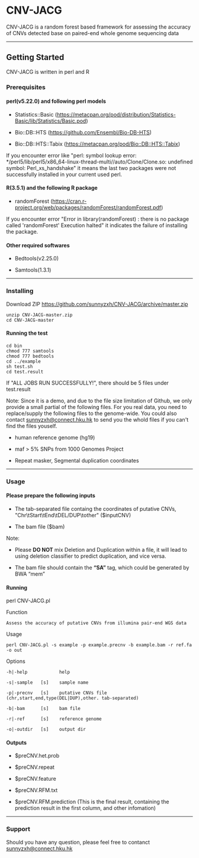 # CNV-JACG
CNV-JACG is a random forest based framework for assessing the accuracy of CNVs detected base on paired-end whole genome sequencing data

***
## Getting Started
CNV-JACG is written in perl and R

### Prerequisites

#### perl(v5.22.0) and following perl models
* Statistics::Basic (https://metacpan.org/pod/distribution/Statistics-Basic/lib/Statistics/Basic.pod)

- Bio::DB::HTS (https://github.com/Ensembl/Bio-DB-HTS)

* Bio::DB::HTS::Tabix (https://metacpan.org/pod/Bio::DB::HTS::Tabix)

If you encounter error like "perl: symbol lookup error: */perl5/lib/perl5/x86_64-linux-thread-multi//auto/Clone/Clone.so: undefined symbol: Perl_xs_handshake"
it means the last two packages were not successfully installed in your current used perl.

#### R(3.5.1) and the following R package
* randomForest (https://cran.r-project.org/web/packages/randomForest/randomForest.pdf)

If you encounter error "Error in library(randomForest) : there is no package called 'randomForest' Execution halted"
it indicates the failure of installing the package.

#### Other required softwares
* Bedtools(v2.25.0)

- Samtools(1.3.1)

***
### Installing
Download ZIP https://github.com/sunnyzxh/CNV-JACG/archive/master.zip 
    
    unzip CNV-JACG-master.zip
    cd CNV-JACG-master

#### Running the test
    cd bin
    chmod 777 samtools
    chmod 777 bedtools
    cd ../example
    sh test.sh
    cd test.result
    
If "ALL JOBS RUN SUCCESSFULLY!", there should be 5 files under test.result

Note: Since it is a demo, and due to the file size limitation of Github, we only provide a small partial of the following files. For you real data, you need to replace/supply the following files to the genome-wide. You could also contact sunnyzxh@connect.hku.hk to send you the whold files if you can't find the files youself.

* human reference genome (hg19)
- maf > 5% SNPs from 1000 Genomes Project
* Repeat masker, Segmental duplication coordinates

***

### Usage
#### Please prepare the following inputs

* The tab-separated file containg the coordinates of putative CNVs, "Chr\tStart\tEnd\tDEL/DUP\tother" ($inputCNV)

- The bam file ($bam)

Note: 
* Please **DO NOT** mix Deletion and Duplication within a file, it will lead to using deletion classifier to predict duplication, and vice versa. 
- The bam file should contain the **“SA”** tag, which could be generated by BWA “mem”

#### Running

perl CNV-JACG.pl

Function
    
    Assess the accuracy of putative CNVs from illumina pair-end WGS data

Usage
    
    perl CNV-JACG.pl -s example -p example.precnv -b example.bam -r ref.fa -o out

Options
   
    -h|-help            help
    
    -s|-sample   [s]    sample name
    
    -p|-precnv   [s]    putative CNVs file (chr,start,end,type(DEL|DUP),other. tab-separated)
    
    -b|-bam      [s]    bam file
    
    -r|-ref      [s]    reference genome
    
    -o|-outdir   [s]    output dir

#### Outputs

* $preCNV.het.prob

- $preCNV.repeat

* $preCNV.feature

- $preCNV.RFM.txt

* $preCNV.RFM.prediction (This is the final result, containing the prediction result in the first column, and other infomation)

***

### Support
Should you have any question, please feel free to contanct sunnyzxh@connect.hku.hk 

